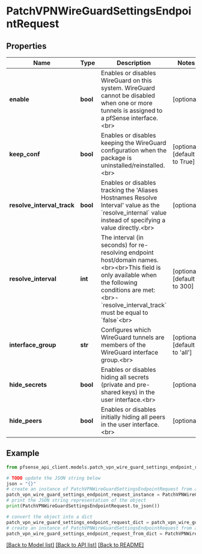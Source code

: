 # PatchVPNWireGuardSettingsEndpointRequest


## Properties

Name | Type | Description | Notes
------------ | ------------- | ------------- | -------------
**enable** | **bool** | Enables or disables WireGuard on this system. WireGuard cannot be disabled when one or more tunnels is assigned to a pfSense interface.&lt;br&gt; | [optional] 
**keep_conf** | **bool** | Enables or disables keeping the WireGuard configuration when the package is uninstalled/reinstalled.&lt;br&gt; | [optional] [default to True]
**resolve_interval_track** | **bool** | Enables or disables tracking the &#39;Aliases Hostnames Resolve Interval&#39; value as the &#x60;resolve_internal&#x60; value instead of specifying a value directly.&lt;br&gt; | [optional] 
**resolve_interval** | **int** | The interval (in seconds) for re-resolving endpoint host/domain names.&lt;br&gt;&lt;br&gt;This field is only available when the following conditions are met:&lt;br&gt;- &#x60;resolve_interval_track&#x60; must be equal to &#x60;false&#x60;&lt;br&gt; | [optional] [default to 300]
**interface_group** | **str** | Configures which WireGuard tunnels are members of the WireGuard interface group.&lt;br&gt; | [optional] [default to 'all']
**hide_secrets** | **bool** | Enables or disables hiding all secrets (private and pre-shared keys) in the user interface.&lt;br&gt; | [optional] 
**hide_peers** | **bool** | Enables or disables initially hiding all peers in the user interface.&lt;br&gt; | [optional] 

## Example

```python
from pfsense_api_client.models.patch_vpn_wire_guard_settings_endpoint_request import PatchVPNWireGuardSettingsEndpointRequest

# TODO update the JSON string below
json = "{}"
# create an instance of PatchVPNWireGuardSettingsEndpointRequest from a JSON string
patch_vpn_wire_guard_settings_endpoint_request_instance = PatchVPNWireGuardSettingsEndpointRequest.from_json(json)
# print the JSON string representation of the object
print(PatchVPNWireGuardSettingsEndpointRequest.to_json())

# convert the object into a dict
patch_vpn_wire_guard_settings_endpoint_request_dict = patch_vpn_wire_guard_settings_endpoint_request_instance.to_dict()
# create an instance of PatchVPNWireGuardSettingsEndpointRequest from a dict
patch_vpn_wire_guard_settings_endpoint_request_from_dict = PatchVPNWireGuardSettingsEndpointRequest.from_dict(patch_vpn_wire_guard_settings_endpoint_request_dict)
```
[[Back to Model list]](../README.md#documentation-for-models) [[Back to API list]](../README.md#documentation-for-api-endpoints) [[Back to README]](../README.md)


